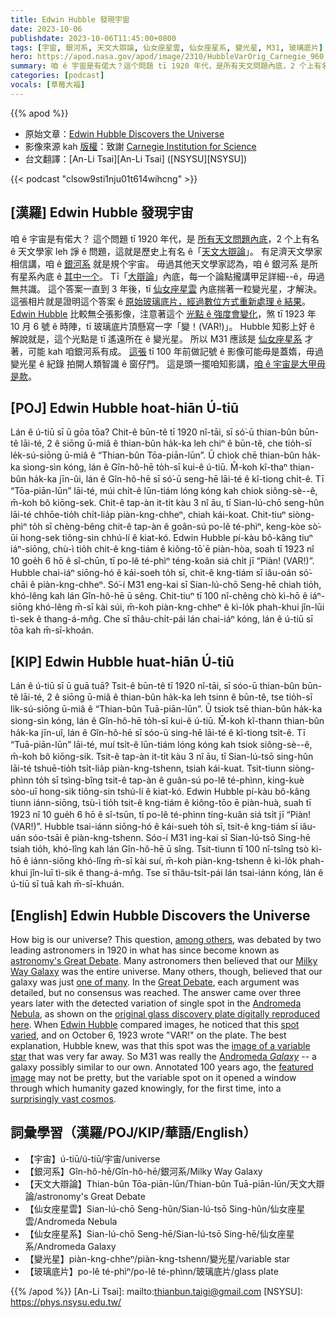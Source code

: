 ```yaml
---
title: Edwin Hubble 發現宇宙
date: 2023-10-06
publishdate: 2023-10-06T11:45:00+0800
tags: [宇宙, 銀河系, 天文大辯論, 仙女座星雲, 仙女座星系, 變光星, M31, 玻璃底片]
hero: https://apod.nasa.gov/apod/image/2310/HubbleVarOrig_Carnegie_960.jpg
summary: 咱 ê 宇宙是有偌大？這个問題 tī 1920 年代，是所有天文問題內底，2 个上有名 ê 天文學家 leh 爭 ê 問題，這就是歷史上有名 ê「天文大辯論」。
categories: [podcast]
vocals: [草莓大福]
---
```


{{% apod %}}

- 原始文章：[Edwin Hubble Discovers the Universe](https://apod.nasa.gov/apod/ap231006.html)
- 影像來源 kah [版權][copyright]：致謝 [Carnegie Institution for Science](https://obs.carnegiescience.edu/)
- 台文翻譯：[An-Li Tsai][An-Li Tsai] ([NSYSU][NSYSU])

{{< podcast "clsow9sti1nju01t614wihcng" >}}

## [漢羅] Edwin Hubble 發現宇宙
咱 ê 宇宙是有偌大？
這个問題 tī 1920 年代，是 [所有天文問題內底][among others]，2 个上有名 ê 天文學家 leh 諍 ê 問題，這就是歷史上有名 ê「[天文大辯論][astronomy's Great Debate]」。
有足濟天文學家相信講，咱 ê [銀河系][Milky Way Galaxy] 就是規个宇宙。
毋過其他天文學家認為，咱 ê 銀河系 是所有星系內底 ê [其中一个][one of many]。
Tī「[大辯論][Great Debate]」內底，每一个論點攏講甲足詳細--ê，毋過無共識。
這个答案一直到 3 年後，tī [仙女座星雲][Andromeda Nebula] 內底揣著一粒變光星，才解決。
這張相片就是證明這个答案 ê [原始玻璃底片，經過數位方式重新處理 ê 結果][original glass discovery plate digitally reproduced here]。
[Edwin Hubble][Edwin Hubble] 比較無仝張影像，注意著這个 [光點 ê 強度會變化][spot varied]，煞 tī 1923 年 10 月 6 號 ê 時陣，tī 玻璃底片頂懸寫一字「變！(VAR!)」。
Hubble 知影上好 ê 解說就是，這个光點是 tī 遙遠所在 ê 變光星。
所以 M31 應該是 [仙女座星系][Andromeda _Galaxy_] 才著，可能 kah 咱銀河系有成。
[這張][featured image] tī 100 年前做記號 ê 影像可能毋是蓋媠，毋過變光星 ê 紀錄 拍開人類智識 ê 窗仔門。
這是頭一擺咱知影講，[咱 ê 宇宙是大甲毋是款][surprisingly vast cosmos]。

## [POJ] Edwin Hubble hoat-hiān Ú-tiū
Lán ê ú-tiū sī ū gōa tōa?
Chit-ê būn-tê tī 1920 nî-tāi, sī só͘-ū thian-bûn būn-tê lāi-té, 2 ê siōng ū-miâ ê thian-bûn ha̍k-ka leh chiⁿ ê būn-tê, che tio̍h-sī le̍k-sú-siōng ū-miâ ê “Thian-bûn Tōa-piān-lūn”.
Ū chiok chē thian-bûn ha̍k-ka siong-sìn kóng, lán ê Gîn-hô-hē to̍h-sī kui-ê ú-tiū.
M̄-koh kî-thaⁿ thian-bûn ha̍k-ka jīn-ûi, lán ê Gîn-hô-hē sī só͘-ū seng-hē lāi-té ê kî-tiong chi̍t-ê.
Tī “Tōa-piān-lūn” lāi-té, múi chi̍t-ê lūn-tiám lóng kóng kah chiok siông-sè--ê, m̄-koh bô kiōng-sek.
Chit-ê tap-àn it-ti̍t kàu 3 nî āu, tī Sian-lú-chō seng-hûn lāi-té chhōe-tio̍h chi̍t-lia̍p piàn-kng-chheⁿ, chiah kái-koat.
Chit-tiuⁿ siòng-phìⁿ to̍h sī chèng-bêng chit-ê tap-àn ê goân-sú po-lê té-phìⁿ, keng-kòe sò͘-ūi hong-sek tiông-sin chhú-lí ê kiat-kó.
Edwin Hubble pí-kàu bô-kâng tiuⁿ iáⁿ-siōng, chù-ì tio̍h chit-ê kng-tiám ê kiông-tō͘ ē piàn-hòa, soah tī 1923 nî 10 goe̍h 6 hō ê sî-chūn, tī po-lê té-phìⁿ téng-koân siá chi̍t jī “Piàn! (VAR!)”.
Hubble chai-iáⁿ siōng-hó ê kái-soeh to̍h sī, chit-ê kng-tiám sī iâu-oán só͘-chāi ê piàn-kng-chheⁿ.
Só͘-í M31 eng-kai sī Sian-lú-chō Seng-hē chiah tio̍h, khó-lêng kah lán Gîn-hô-hē ū sêng.
Chit-tiuⁿ tī 100 nî-chêng chò kì-hō ê iáⁿ-siōng khó-lêng m̄-sī kài súi, m̄-koh piàn-kng-chheⁿ ê kì-lo̍k phah-khui jîn-lūi tì-sek ê thang-á-mn̂g.
Che sī thâu-chi̍t-pái lán chai-iáⁿ kóng, lán ê ú-tiū sī tōa kah m̄-sī-khoán.

## [KIP] Edwin Hubble huat-hiān Ú-tiū
Lán ê ú-tiū sī ū guā tuā?
Tsit-ê būn-tê tī 1920 nî-tāi, sī sóo-ū thian-bûn būn-tê lāi-té, 2 ê siōng ū-miâ ê thian-bûn ha̍k-ka leh tsinn ê būn-tê, tse tio̍h-sī li̍k-sú-siōng ū-miâ ê “Thian-bûn Tuā-piān-lūn”.
Ū tsiok tsē thian-bûn ha̍k-ka siong-sìn kóng, lán ê Gîn-hô-hē to̍h-sī kui-ê ú-tiū.
M̄-koh kî-thann thian-bûn ha̍k-ka jīn-uî, lán ê Gîn-hô-hē sī sóo-ū sing-hē lāi-té ê kî-tiong tsi̍t-ê.
Tī “Tuā-piān-lūn” lāi-té, muí tsi̍t-ê lūn-tiám lóng kóng kah tsiok siông-sè--ê, m̄-koh bô kiōng-sik.
Tsit-ê tap-àn it-ti̍t kàu 3 nî āu, tī Sian-lú-tsō sing-hûn lāi-té tshuē-tio̍h tsi̍t-lia̍p piàn-kng-tshenn, tsiah kái-kuat.
Tsit-tiunn siòng-phìnn to̍h sī tsìng-bîng tsit-ê tap-àn ê guân-sú po-lê té-phìnn, king-kuè sòo-uī hong-sik tiông-sin tshú-lí ê kiat-kó.
Edwin Hubble pí-kàu bô-kâng tiunn iánn-siōng, tsù-ì tio̍h tsit-ê kng-tiám ê kiông-tōo ē piàn-huà, suah tī 1923 nî 10 gue̍h 6 hō ê sî-tsūn, tī po-lê té-phìnn tíng-kuân siá tsi̍t jī “Piàn! (VAR!)”.
Hubble tsai-iánn siōng-hó ê kái-sueh to̍h sī, tsit-ê kng-tiám sī iâu-uán sóo-tsāi ê piàn-kng-tshenn.
Sóo-í M31 ing-kai sī Sian-lú-tsō Sing-hē tsiah tio̍h, khó-lîng kah lán Gîn-hô-hē ū sîng.
Tsit-tiunn tī 100 nî-tsîng tsò kì-hō ê iánn-siōng khó-lîng m̄-sī kài suí, m̄-koh piàn-kng-tshenn ê kì-lo̍k phah-khui jîn-luī tì-sik ê thang-á-mn̂g.
Tse sī thâu-tsi̍t-pái lán tsai-iánn kóng, lán ê ú-tiū sī tuā kah m̄-sī-khuán.

## [English] Edwin Hubble Discovers the Universe
How big is our universe?
This question, [among others][among others], was debated by two leading astronomers in 1920 in what has since become known as [astronomy's Great Debate][astronomy's Great Debate].
Many astronomers then believed that our [Milky Way Galaxy][Milky Way Galaxy] was the entire universe.
Many others, though, believed that our galaxy was just [one of many][one of many].
In the [Great Debate][Great Debate], each argument was detailed, but no consensus was reached.
The answer came over three years later with the detected variation of single spot in the [Andromeda Nebula][Andromeda Nebula], as shown on the [original glass discovery plate digitally reproduced here][original glass discovery plate digitally reproduced here].
When [Edwin Hubble][Edwin Hubble] compared images, he noticed that this [spot varied][spot varied], and on October 6, 1923 wrote "VAR!" on the plate.
The best explanation, Hubble knew, was that this spot was the [image of a variable star][image of a variable star] that was very far away.
So M31 was really the [Andromeda _Galaxy_][Andromeda _Galaxy_] \-- a galaxy possibly similar to our own.
Annotated 100 years ago, the [featured image][featured image] may not be pretty, but the variable spot on it opened a window through which humanity gazed knowingly, for the first time, into a [surprisingly vast cosmos][surprisingly vast cosmos].

## 詞彙學習（漢羅/POJ/KIP/華語/English）
- 【宇宙】ú-tiū/ú-tiū/宇宙/universe
- 【銀河系】Gîn-hô-hē/Gîn-hô-hē/銀河系/Milky Way Galaxy
- 【天文大辯論】Thian-bûn Tōa-piān-lūn/Thian-bûn Tuā-piān-lūn/天文大辯論/astronomy's Great Debate
- 【仙女座星雲】Sian-lú-chō Seng-hûn/Sian-lú-tsō Sing-hûn/仙女座星雲/Andromeda Nebula
- 【仙女座星系】Sian-lú-chō Seng-hē/Sian-lú-tsō Sing-hē/仙女座星系/Andromeda Galaxy
- 【變光星】piàn-kng-chheⁿ/piàn-kng-tshenn/變光星/variable star
- 【玻璃底片】po-lê té-phìⁿ/po-lê té-phìnn/玻璃底片/glass plate

{{% /apod %}}
[An-Li Tsai]: mailto:thianbun.taigi@gmail.com
[NSYSU]: https://phys.nsysu.edu.tw/

[copyright]: https://apod.nasa.gov/apod/fap/lib/about_apod.html#srapply
[License]: https://creativecommons.org/licenses/by/2.0/

[among others]:http://adsbit.harvard.edu/cgi-bin/nph-iarticle_query?1995PASP%2E%2E107%2E1133T
[astronomy's Great Debate]:https://apod.nasa.gov/debate/debate100th.html
[Milky Way Galaxy]:https://solarsystem.nasa.gov/resources/285/the-milky-way-galaxy/
[one of many]:https://apod.nasa.gov/apod/ap020901.html
[Great Debate]:https://en.wikipedia.org/wiki/Great_Debate_(astronomy)
[Andromeda Nebula]:https://apod.nasa.gov/apod/ap170303.html
[original glass discovery plate digitally reproduced here]:https://obs.carnegiescience.edu/PAST/M31var
[Edwin Hubble]:https://en.wikipedia.org/wiki/Edwin_Hubble
[spot varied]:https://apod.nasa.gov/apod/ap960406.html
[image of a variable star]:https://hubblesite.org/contents/media/images/2011/15/2851-Image.html
[Andromeda _Galaxy_]:https://apod.nasa.gov/apod/ap190909.html
[featured image]:https://obs.carnegiescience.edu/PAST/M31var
[surprisingly vast cosmos]:https://apod.nasa.gov/apod/ap200405.html
